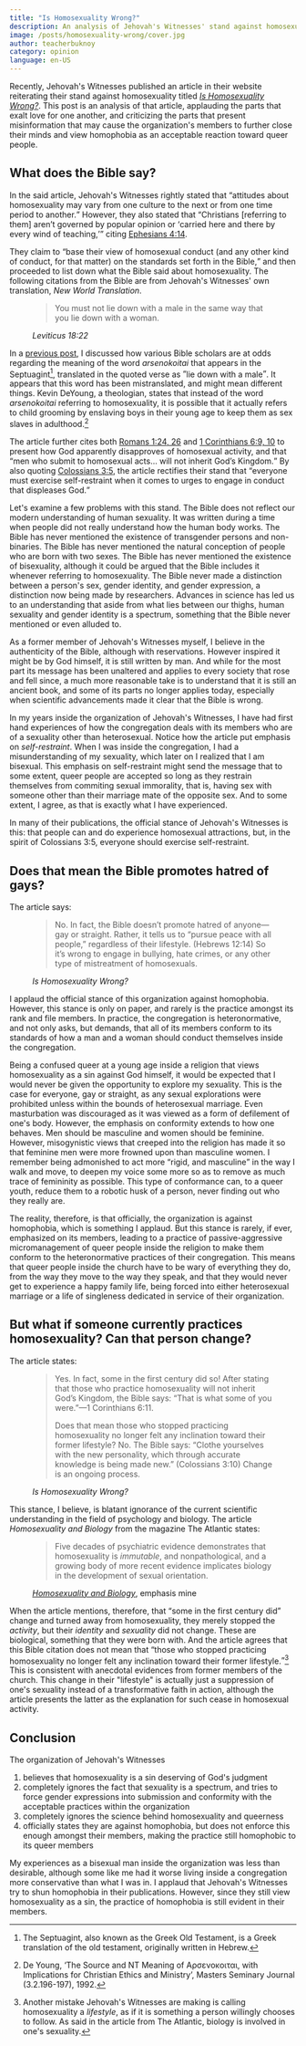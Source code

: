 ```yaml
---
title: "Is Homosexuality Wrong?"
description: An analysis of Jehovah's Witnesses' stand against homosexuality
image: /posts/homosexuality-wrong/cover.jpg
author: teacherbuknoy
category: opinion
language: en-US
---
```


Recently, Jehovah's Witnesses published an article in their website reiterating their stand against homosexuality titled [<cite>Is Homosexuality Wrong?</cite>](https://www.jw.org/en/bible-teachings/teenagers/ask/is-homosexuality-wrong/). This post is an analysis of that article, applauding the parts that exalt love for one another, and criticizing the parts that present misinformation that may cause the organization's members to further close their minds and view homophobia as an acceptable reaction toward queer people.

## What does the Bible say?

In the said article, Jehovah's Witnesses rightly stated that <q>attitudes about homosexuality may vary from one culture to the next or from one time period to another.</q> However, they also stated that <q>Christians [referring to them] aren’t governed by popular opinion or <q>carried here and there by every wind of teaching,</q></q> citing [Ephesians 4:14](https://www.biblegateway.com/passage/?search=Ephesians+4%3A14&version=NIV).

They claim to <q>base their view of homosexual conduct (and any other kind of conduct, for that matter) on the standards set forth in the Bible,</q> and then proceeded to list down what the Bible said about homosexuality. The following citations from the Bible are from Jehovah's Witnesses' own translation, <cite>New World Translation</cite>.

<figure class="quotation">
    <blockquote>
        <p>You must not lie down with a male in the same way that you lie down with a woman.</p>
    </blockquote>
    <figcaption>
        <cite>Leviticus 18:22</cite>
    </figcaption>
</figure>

In a [previous post](/blog/christian-homophobia/), I discussed how various Bible scholars are at odds regarding the meaning of the word <i>arsenokoitai</i> that appears in the Septuagint[^1], translated in the quoted verse as <q>lie down with a male</q>. It appears that this word has been mistranslated, and might mean different things. Kevin DeYoung, a theologian, states that instead of the word <i>arsenokoitai</i> referring to homosexuality, it is possible that it actually refers to child grooming by enslaving boys in their young age to keep them as sex slaves in adulthood.[^2]

The article further cites both [Romans 1:24, 26](https://www.biblegateway.com/passage/?search=Romans+1%3A24%2C+26&version=NIV) and [1 Corinthians 6:​9, 10](https://www.biblegateway.com/passage/?search=1+Corinthians+6&version=NIV) to present how God apparently disapproves of homosexual activity, and that <q>men who submit to homosexual acts&hellip; will not inherit God’s Kingdom.</q> By also quoting [Colossians 3:5](https://www.biblegateway.com/passage/?search=Col+3%3A5&version=NIV), the article rectifies their stand that <q>everyone must exercise self-restraint when it comes to urges to engage in conduct that displeases God.</q>

Let's examine a few problems with this stand. The Bible does not reflect our modern understanding of human sexuality. It was written during a time when people did not really understand how the human body works. The Bible has never mentioned the existence of transgender persons and non-binaries. The Bible has never mentioned the natural conception of people who are born with two sexes. The Bible has never mentioned the existence of bisexuality, although it could be argued that the Bible includes it whenever referring to homosexuality. The Bible never made a distinction between a person's sex, gender identity, and gender expression, a distinction now being made by researchers. Advances in science has led us to an understanding that aside from what lies between our thighs, human sexuality and gender identity is a spectrum, something that the Bible never mentioned or even alluded to.

As a former member of Jehovah's Witnesses myself, I believe in the authenticity of the Bible, although with reservations. However inspired it might be by God himself, it is still written by man. And while for the most part its message has been unaltered and applies to every society that rose and fell since, a much more reasonable take is to understand that it is still an ancient book, and some of its parts no longer applies today, especially when scientific advancements made it clear that the Bible is wrong.

In my years inside the organization of Jehovah's Witnesses, I have had first hand experiences of how the congregation deals with its members who are of a sexuality other than heterosexual. Notice how the article put emphasis on *self-restraint*. When I was inside the congregation, I had a misunderstanding of my sexuality, which later on I realized that I am bisexual. This emphasis on self-restraint might send the message that to some extent, queer people are accepted so long as they restrain themselves from commiting sexual immorality, that is, having sex with someone other than their marriage mate of the opposite sex. And to some extent, I agree, as that is exactly what I have experienced. 

In many of their publications, the official stance of Jehovah's Witnesses is this: that people can and do experience homosexual attractions, but, in the spirit of Colossians 3:5, everyone should exercise self-restraint.

## Does that mean the Bible promotes hatred of gays?

The article says:

<figure class="quotation">
    <blockquote>
        <p>No. In fact, the Bible doesn’t promote hatred of anyone​—gay or straight. Rather, it tells us to “pursue peace with all people,” regardless of their lifestyle. (Hebrews 12:14) So it’s wrong to engage in bullying, hate crimes, or any other type of mistreatment of homosexuals.</p>
    </blockquote>
    <figcaption>
        <cite>Is Homosexuality Wrong?</cite>
    </figcaption>
</figure>

I applaud the official stance of this organization against homophobia. However, this stance is only on paper, and rarely is the practice amongst its rank and file members. In practice, the congregation is heteronormative, and not only asks, but demands, that all of its members conform to its standards of how a man and a woman should conduct themselves inside the congregation.

Being a confused queer at a young age inside a religion that views homosexuality as a sin against God himself, it would be expected that I would never be given the opportunity to explore my sexuality. This is the case for everyone, gay or straight, as any sexual explorations were prohibited unless within the bounds of heterosexual marriage. Even masturbation was discouraged as it was viewed as a form of defilement of one's body. However, the emphasis on conformity extends to how one behaves. Men should be masculine and women should be feminine. However, misogynistic views that creeped into the religion has made it so that feminine men were more frowned upon than masculine women. I remember being admonished to act more <q>rigid, and masculine</q> in the way I walk and move, to deepen my voice some more so as to remove as much trace of femininity as possible. This type of conformance can, to a queer youth, reduce them to a robotic husk of a person, never finding out who they really are.

The reality, therefore, is that officially, the organization is against homophobia, which is something I applaud. But this stance is rarely, if ever, emphasized on its members, leading to a practice of passive-aggressive micromanagement of queer people inside the religion to make them conform to the heteronormative practices of their congregation. This means that queer people inside the church have to be wary of everything they do, from the way they move to the way they speak, and that they would never get to experience a happy family life, being forced into either heterosexual marriage or a life of singleness dedicated in service of their organization.

## But what if someone currently practices homosexuality? Can that person change?

The article states:

<figure class="quotation">
    <blockquote>
        <p>Yes. In fact, some in the first century did so! After stating that those who practice homosexuality will not inherit God’s Kingdom, the Bible says: “That is what some of you were.”​—1 Corinthians 6:​11.</p>
        <p>Does that mean those who stopped practicing homosexuality no longer felt any inclination toward their former lifestyle? No. The Bible says: “Clothe yourselves with the new personality, which through accurate knowledge is being made new.” (Colossians 3:​10) Change is an ongoing process.</p>
    </blockquote>
    <figcaption>
        <cite>Is Homosexuality Wrong?</cite>
    </figcaption>
</figure>

This stance, I believe, is blatant ignorance of the current scientific understanding in the field of psychology and biology. The article <cite>Homosexuality and Biology</cite> from the magazine The Atlantic states:

<figure class="quotation">
    <blockquote>
        <p>Five decades of psychiatric evidence demonstrates that homosexuality is <em>immutable</em>, and nonpathological, and a growing body of more recent evidence implicates biology in the development of sexual orientation.</p>
    </blockquote>
    <figcaption>
        <a href="https://www.theatlantic.com/magazine/archive/1993/03/homosexuality-and-biology/304683/"><cite>Homosexuality and Biology</cite></a>, emphasis mine
    </figcaption>
</figure>

When the article mentions, therefore, that <q>some in the first century did</q> change and turned away from homosexuality, they merely stopped the *activity*, but their *identity* and *sexuality* did not change. These are biological, something that they were born with. And the article agrees that this Bible citation does not mean that <q>those who stopped practicing homosexuality no longer felt any inclination toward their former lifestyle.</q>[^3] This is consistent with anecdotal evidences from former members of the church. This change in their "lifestyle" is actually just a suppression of one's sexuality instead of a transformative faith in action, although the article presents the latter as the explanation for such cease in homosexual activity.

## Conclusion

The organization of Jehovah's Witnesses

1. believes that homosexuality is a sin deserving of God's judgment
1. completely ignores the fact that sexuality is a spectrum, and tries to force gender expressions into submission and conformity with the acceptable practices within the organization
1. completely ignores the science behind homosexuality and queerness
1. officially states they are against homophobia, but does not enforce this enough amongst their members, making the practice still homophobic to its queer members

My experiences as a bisexual man inside the organization was less than desirable, although some like me had it worse living inside a congregation more conservative than what I was in. I applaud that Jehovah's Witnesses try to shun homophobia in their publications. However, since they still view homosexuality as a sin, the practice of homophobia is still evident in their members.

[^1]: The Septuagint, also known as the Greek Old Testament, is a Greek translation of the old testament, originally written in Hebrew.
[^2]: De Young, ‘The Source and NT Meaning of Αρσενοκοιται, with Implications for Christian Ethics and Ministry’, Masters Seminary Journal (3.2.196-197), 1992.
[^3]: Another mistake Jehovah's Witnesses are making is calling homosexuality a <i>lifestyle</i>, as if it is something a person willingly chooses to follow. As said in the article from The Atlantic, biology is involved in one's sexuality.
